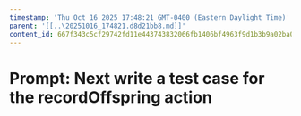 ```yaml
---
timestamp: 'Thu Oct 16 2025 17:48:21 GMT-0400 (Eastern Daylight Time)'
parent: '[[..\20251016_174821.d8d21bb8.md]]'
content_id: 667f343c5cf29742fd11e443743832066fb1406bf4963f9d1b3b9a02ba0523c0
---
```


# Prompt: Next write a test case for the recordOffspring action
